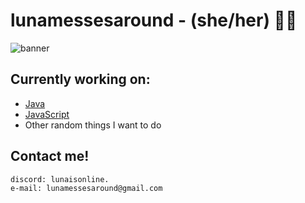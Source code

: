 
# lunamessesaround - (she/her) 🏳️‍🌈




![banner](https://i.ibb.co/Z84d6yp/pink-anime-scenery.gif)


## Currently working on:

 - [Java](https://docs.oracle.com/en/java/)
 - [JavaScript](https://developer.mozilla.org/en-US/docs/Web/JavaScript)
 - Other random things I want to do


## Contact me!
``` 
discord: lunaisonline.
e-mail: lunamessesaround@gmail.com
```


